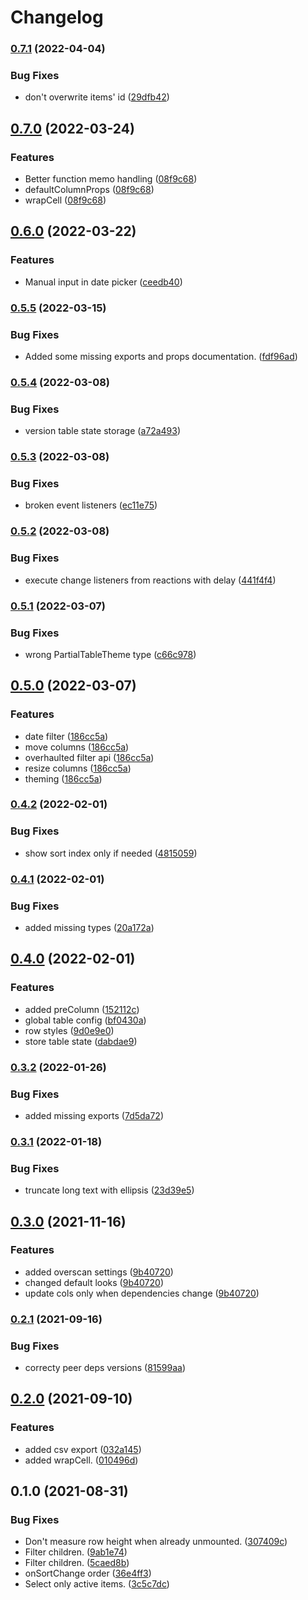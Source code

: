 # Changelog

### [0.7.1](https://github.com/schummar/schummar-table/compare/v0.7.0...v0.7.1) (2022-04-04)


### Bug Fixes

* don't overwrite items' id ([29dfb42](https://github.com/schummar/schummar-table/commit/29dfb42578de8b7f3d06d85c0913acf02fa6e766))

## [0.7.0](https://github.com/schummar/schummar-table/compare/v0.6.0...v0.7.0) (2022-03-24)


### Features

* Better function memo handling ([08f9c68](https://github.com/schummar/schummar-table/commit/08f9c6876b7cf808e2c526568c68b58fe0f36118))
* defaultColumnProps ([08f9c68](https://github.com/schummar/schummar-table/commit/08f9c6876b7cf808e2c526568c68b58fe0f36118))
* wrapCell ([08f9c68](https://github.com/schummar/schummar-table/commit/08f9c6876b7cf808e2c526568c68b58fe0f36118))

## [0.6.0](https://github.com/schummar/schummar-table/compare/v0.5.5...v0.6.0) (2022-03-22)


### Features

* Manual input in date picker ([ceedb40](https://github.com/schummar/schummar-table/commit/ceedb40f833f9985ece178d5ee77e148178f4cf3))

### [0.5.5](https://github.com/schummar/schummar-table/compare/v0.5.4...v0.5.5) (2022-03-15)


### Bug Fixes

* Added some missing exports and props documentation. ([fdf96ad](https://github.com/schummar/schummar-table/commit/fdf96ad63f13df2e0eabca1cb38f0c5f0c4c0de6))

### [0.5.4](https://github.com/schummar/schummar-table/compare/v0.5.3...v0.5.4) (2022-03-08)


### Bug Fixes

* version table state storage ([a72a493](https://github.com/schummar/schummar-table/commit/a72a493be6816328134c935b60c92ef331a3815e))

### [0.5.3](https://github.com/schummar/schummar-table/compare/v0.5.2...v0.5.3) (2022-03-08)


### Bug Fixes

* broken event listeners ([ec11e75](https://github.com/schummar/schummar-table/commit/ec11e758e677a70c95c46feb645d2f9e4b1b2cfd))

### [0.5.2](https://github.com/schummar/schummar-table/compare/v0.5.1...v0.5.2) (2022-03-08)


### Bug Fixes

* execute change listeners from reactions with delay ([441f4f4](https://github.com/schummar/schummar-table/commit/441f4f4f589c78262e78b18470c9e597d9b6c94f))

### [0.5.1](https://github.com/schummar/schummar-table/compare/v0.5.0...v0.5.1) (2022-03-07)


### Bug Fixes

* wrong PartialTableTheme type ([c66c978](https://github.com/schummar/schummar-table/commit/c66c97820e8b156fe722e1c5710a4de45a659bad))

## [0.5.0](https://github.com/schummar/schummar-table/compare/v0.4.2...v0.5.0) (2022-03-07)


### Features

* date filter ([186cc5a](https://github.com/schummar/schummar-table/commit/186cc5a972d63a661d0356e70bd8475a9efa125d))
* move columns ([186cc5a](https://github.com/schummar/schummar-table/commit/186cc5a972d63a661d0356e70bd8475a9efa125d))
* overhaulted filter api ([186cc5a](https://github.com/schummar/schummar-table/commit/186cc5a972d63a661d0356e70bd8475a9efa125d))
* resize columns ([186cc5a](https://github.com/schummar/schummar-table/commit/186cc5a972d63a661d0356e70bd8475a9efa125d))
* theming ([186cc5a](https://github.com/schummar/schummar-table/commit/186cc5a972d63a661d0356e70bd8475a9efa125d))

### [0.4.2](https://www.github.com/schummar/schummar-table/compare/v0.4.1...v0.4.2) (2022-02-01)


### Bug Fixes

* show sort index only if needed ([4815059](https://www.github.com/schummar/schummar-table/commit/481505903e6a830c79fbcdcbc2943cee4250ac38))

### [0.4.1](https://www.github.com/schummar/schummar-table/compare/v0.4.0...v0.4.1) (2022-02-01)


### Bug Fixes

* added missing types ([20a172a](https://www.github.com/schummar/schummar-table/commit/20a172ad1dcab66d6e9cccab40d2a220fb20df1e))

## [0.4.0](https://www.github.com/schummar/schummar-table/compare/v0.3.2...v0.4.0) (2022-02-01)


### Features

* added preColumn ([152112c](https://www.github.com/schummar/schummar-table/commit/152112cedabb2aaa60325268ec00c5488abc51d7))
* global table config ([bf0430a](https://www.github.com/schummar/schummar-table/commit/bf0430a6ced4b29ee169df07da4467e244862ccd))
* row styles ([9d0e9e0](https://www.github.com/schummar/schummar-table/commit/9d0e9e038a61268a5108d6ebcd4c445b696b5f08))
* store table state ([dabdae9](https://www.github.com/schummar/schummar-table/commit/dabdae97b48b0fb77bcd1df134967d58dee7b748))

### [0.3.2](https://www.github.com/schummar/schummar-table/compare/v0.3.1...v0.3.2) (2022-01-26)


### Bug Fixes

* added missing exports ([7d5da72](https://www.github.com/schummar/schummar-table/commit/7d5da72ce45a552e11465634d4e23b839a73b154))

### [0.3.1](https://www.github.com/schummar/schummar-table/compare/v0.3.0...v0.3.1) (2022-01-18)


### Bug Fixes

* truncate long text with ellipsis ([23d39e5](https://www.github.com/schummar/schummar-table/commit/23d39e560a4bcedc68c21068afd151ee91a28344))

## [0.3.0](https://www.github.com/schummar/schummar-table/compare/v0.2.1...v0.3.0) (2021-11-16)


### Features

* added overscan settings ([9b40720](https://www.github.com/schummar/schummar-table/commit/9b40720d2185fc0caff05014f34d9101dbe0cc03))
* changed default looks ([9b40720](https://www.github.com/schummar/schummar-table/commit/9b40720d2185fc0caff05014f34d9101dbe0cc03))
* update cols only when dependencies change ([9b40720](https://www.github.com/schummar/schummar-table/commit/9b40720d2185fc0caff05014f34d9101dbe0cc03))

### [0.2.1](https://www.github.com/schummar/schummar-table/compare/v0.2.0...v0.2.1) (2021-09-16)


### Bug Fixes

* correcty peer deps versions ([81599aa](https://www.github.com/schummar/schummar-table/commit/81599aafb3fc8633bc148c19116cc6442c8d5ff2))

## [0.2.0](https://www.github.com/schummar/schummar-table/compare/v0.1.0...v0.2.0) (2021-09-10)


### Features

* added csv export ([032a145](https://www.github.com/schummar/schummar-table/commit/032a145d0f82b167f6a56058d522972b4b7e4800))
* added wrapCell. ([010496d](https://www.github.com/schummar/schummar-table/commit/010496d158b60d47e3d0ee6f0fc522b3fb011104))

## 0.1.0 (2021-08-31)


### Bug Fixes

* Don't measure row height when already unmounted. ([307409c](https://www.github.com/schummar/schummar-table/commit/307409c5be7207b8a8ad44ad8be617b418299308))
* Filter children. ([9ab1e74](https://www.github.com/schummar/schummar-table/commit/9ab1e74083143194d494f8043e4c4128c3cf9997))
* Filter children. ([5caed8b](https://www.github.com/schummar/schummar-table/commit/5caed8bebe240e4f93113228ae4ab1688709c4aa))
* onSortChange order ([36e4ff3](https://www.github.com/schummar/schummar-table/commit/36e4ff30a3c26da5f7dd2175532055c3808701a4))
* Select only active items. ([3c5c7dc](https://www.github.com/schummar/schummar-table/commit/3c5c7dcdbe4507ec4a65bc942237638cfde41349))
